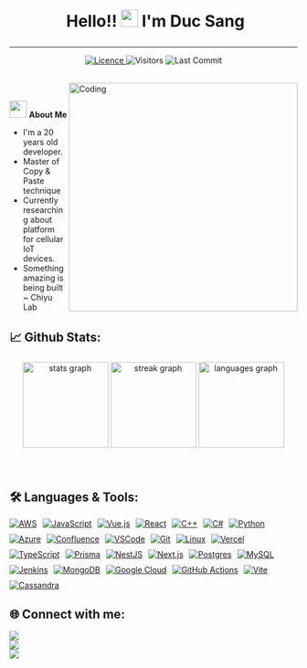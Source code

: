 # <p align="center">️ **Hello!! <img src="https://raw.githubusercontent.com/KarthikNayak024/KarthikNayak024/master/assets/wave.gif" alt="waving hand" width="30px"> I'm Duc Sang** </p>

---

<p align="center">
<a href="https://github.com/mahou-anisphia/mahou-anisphia/blob/main/LICENSE">
<img alt="Licence" src="https://img.shields.io/badge/license-BY--NC-brightgreen?logo=BY-NC"/>
</a>
</a>
<img alt="Visitors" src="https://komarev.com/ghpvc/?username=mahou-anisphia&style=flat&labelColor=black&logo=github&label=PROFILE+VIEWS&color=29bf12"/>
<img alt="Last Commit" src="https://img.shields.io/github/last-commit/mahou-anisphia/mahou-anisphia?logo=markdown&label=LAST+UPDATE&color=29bf12&style=flat">
</p>

</br>

<img align="right" alt="Coding" width="400" src="https://media.giphy.com/media/v1.Y2lkPTc5MGI3NjExODM5dmlzaTl5OWlvbW8yaW9qcjZmdGhlMWZiNG4zMXh2azVhdnh2YSZlcD12MV9pbnRlcm5hbF9naWZfYnlfaWQmY3Q9Zw/76JR4yqX2AQTJTgrcj/giphy-downsized-large.gif">
</br>

 <img src="https://media.giphy.com/media/WUlplcMpOCEmTGBtBW/giphy.gif" width="30"> **About Me**

- I'm a 20 years old developer.
- Master of Copy & Paste technique
- Currently researching about platform for cellular IoT devices.
- Something amazing is being built ~ Chiyu Lab

## 📈 **Github Stats:**

###

<div align="center">
   <img src="https://github-readme-stats.vercel.app/api?username=mahou-anisphia&show_icons=true&theme=dark" height="150" alt="stats graph" />
  <img src="https://github-readme-streak-stats.herokuapp.com/?user=mahou-anisphia&theme=dark&hide_border=false" height="150" alt="streak graph" />
  <img src="https://github-readme-stats.vercel.app/api/top-langs?username=mahou-anisphia&locale=en&hide_title=false&layout=compact&card_width=320&langs_count=5&theme=dark&hide_border=false" height="150" alt="languages graph"  />
</div>

###


</br>

## 🛠️ **Languages & Tools:**


<div style="display: flex; flex-wrap: wrap; gap: 10px;">
  <a href="https://aws.amazon.com" target="_blank">
    <img src="https://img.shields.io/badge/aws-FF9900?style=for-the-badge&logo=amazonaws&logoColor=white" alt="AWS">
  </a>
  <a href="https://developer.mozilla.org/en-US/docs/Web/JavaScript" target="_blank">
    <img src="https://img.shields.io/badge/javascript-323330?style=for-the-badge&logo=javascript&logoColor=F7DF1E" alt="JavaScript">
  </a>
  <a href="https://vuejs.org" target="_blank">
    <img src="https://img.shields.io/badge/vuejs-%2335495e.svg?style=for-the-badge&logo=vuedotjs&logoColor=%234FC08D" alt="Vue.js">
  </a>
  <a href="https://react.dev" target="_blank">
    <img src="https://img.shields.io/badge/-React-blue?style=for-the-badge&logo=react" alt="React">
  </a>
  <a href="https://isocpp.org/" target="_blank">
    <img src="https://img.shields.io/badge/c++%20-%2300599C.svg?&style=for-the-badge&logo=c%2B%2B&ogoColor=white" alt="C++">
  </a>
  <a href="https://learn.microsoft.com/en-us/dotnet/csharp/" target="_blank">
    <img src="https://img.shields.io/badge/c%23-%23239120.svg?style=for-the-badge&logo=c-sharp&logoColor=white" alt="C#">
  </a>
  <a href="https://www.python.org" target="_blank">
    <img src="https://img.shields.io/badge/python-3670A0?style=for-the-badge&logo=python&logoColor=ffdd54" alt="Python">
  </a>
  <a href="https://azure.microsoft.com" target="_blank">
    <img src="https://img.shields.io/badge/azure-0078D4?style=for-the-badge&logo=microsoftazure&logoColor=white" alt="Azure">
  </a>
  <a href="https://www.atlassian.com/software/confluence" target="_blank">
    <img src="https://img.shields.io/badge/Confluence-172B4D?style=for-the-badge&logo=confluence&logoColor=white" alt="Confluence">
  </a>
  <a href="https://code.visualstudio.com" target="_blank">
    <img src="https://img.shields.io/badge/-vscode-007ACC?style=for-the-badge&logo=visual-studio-code" alt="VSCode">
  </a>
  <a href="https://git-scm.com" target="_blank">
    <img src="https://img.shields.io/badge/git%20-%23F05032.svg?&style=for-the-badge&logo=git&logoColor=white" alt="Git">
  </a>
  <a href="https://www.linux.org" target="_blank">
    <img src="https://img.shields.io/badge/-linux-FCC624?style=for-the-badge&logo=linux&logoColor=black" alt="Linux">
  </a>
  <a href="https://vercel.com" target="_blank">
    <img src="https://img.shields.io/badge/vercel-%23000000.svg?style=for-the-badge&logo=vercel&logoColor=white" alt="Vercel">
  </a>
  <a href="https://www.typescriptlang.org" target="_blank">
    <img src="https://img.shields.io/badge/typescript-007ACC?style=for-the-badge&logo=typescript&logoColor=white" alt="TypeScript">
  </a>
  <a href="https://www.prisma.io" target="_blank">
    <img src="https://img.shields.io/badge/prisma-2D3748?style=for-the-badge&logo=prisma&logoColor=white" alt="Prisma">
  </a>
  <a href="https://nestjs.com" target="_blank">
    <img src="https://img.shields.io/badge/nestjs-%23E0234E.svg?style=for-the-badge&logo=nestjs&logoColor=white" alt="NestJS">
  </a>
  <a href="https://nextjs.org" target="_blank">
    <img src="https://img.shields.io/badge/next.js-%23000000.svg?style=for-the-badge&logo=nextdotjs&logoColor=white" alt="Next.js">
  </a>
  <a href="https://www.postgresql.org" target="_blank">
    <img src="https://img.shields.io/badge/postgres-%23316192.svg?style=for-the-badge&logo=postgresql&logoColor=white" alt="Postgres">
  </a>
  <a href="https://www.mysql.com" target="_blank">
    <img src="https://img.shields.io/badge/mysql-%2300f.svg?style=for-the-badge&logo=mysql&logoColor=white" alt="MySQL">
  </a>
  <a href="https://www.jenkins.io" target="_blank">
    <img src="https://img.shields.io/badge/jenkins-%232C5263.svg?style=for-the-badge&logo=jenkins&logoColor=white" alt="Jenkins">
  </a>
  <a href="https://www.mongodb.com" target="_blank">
    <img src="https://img.shields.io/badge/mongoDB-%2347A248.svg?style=for-the-badge&logo=mongodb&logoColor=white" alt="MongoDB">
  </a>
  <a href="https://cloud.google.com" target="_blank">
    <img src="https://img.shields.io/badge/Google%20Cloud-%234285F4.svg?style=for-the-badge&logo=google-cloud&logoColor=white" alt="Google Cloud">
  </a>
  <a href="https://github.com/features/actions" target="_blank">
    <img src="https://img.shields.io/badge/github%20actions-%232671E5.svg?style=for-the-badge&logo=githubactions&logoColor=white" alt="GitHub Actions">
  </a>
  <a href="https://vitejs.dev" target="_blank">
    <img src="https://img.shields.io/badge/vite-%23646CFF.svg?style=for-the-badge&logo=vite&logoColor=white" alt="Vite">
  </a>
  <a href="https://cassandra.apache.org/" target="_blank">
    <img src="https://img.shields.io/badge/cassandra-%231287B1.svg?style=for-the-badge&logo=apache-cassandra&logoColor=white" alt="Cassandra">
  </a>
</div>



## 🌐 **Connect with me:** ️

[<img src="https://img.shields.io/badge/LinkedIn-duc--sang-informational?style=for-the-badge&labelColor=black&logo=linkedin&logoColor=0077b5&&color=0077b5"/>][linkedin] </br>
[<img src="https://img.shields.io/badge/Gmail-ducsangtruong2004@gmail.com-informational?style=for-the-badge&labelColor=black&logoColor=d14836&logo=gmail&color=d14836"/>][gmail] </br>
[<img src="https://img.shields.io/badge/Github-mahou--anisphia-informational?style=for-the-badge&labelColor=black&logo=github&color=7d88e6"/>][github] </br>
<!-- [<img src="https://img.shields.io/badge/Stackoverflow-mahou--anisphia-informational?style=for-the-badge&labelColor=black&logo=stackoverflow&logoColor=fe7a16&color=fe7a16"/>][stackoverflow] </br>
[<img src="https://img.shields.io/badge/Twitter-@mahou_anisphia-informational?style=for-the-badge&labelColor=black&logo=twitter&logoColor=#1DA1F2&color=1da1f2"/>][twitter] -->
 </br>

</br>

<!-- Links of Definitions -->

[linkedin]: [https://www.linkedin.com/in/duc-sang](https://www.linkedin.com/in/truong-duc-sang-27a566259/)
[gmail]: mailto:ducsangtruong2004@gmail.com
<!-- [stackoverflow]: https://stackoverflow.com/users/your-profile -->
[github]: https://github.com/mahou-anisphia
<!-- [twitter]: https://twitter.com/mahou_anisphia -->
